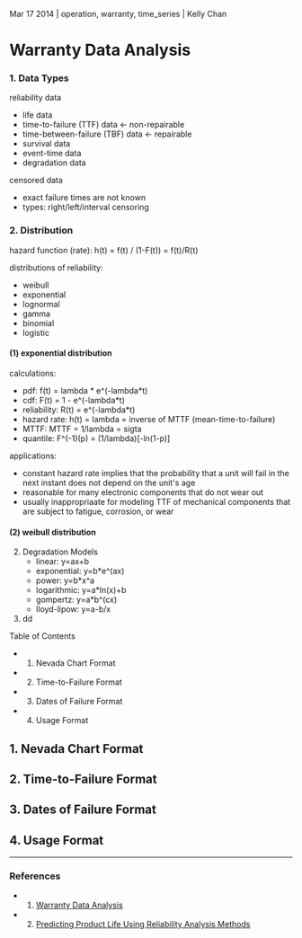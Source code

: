 Mar 17 2014 | operation, warranty, time_series | Kelly Chan
# Warranty Data Analysis

### 1. Data Types

reliability data
- life data
- time-to-failure (TTF) data <- non-repairable
- time-between-failure (TBF) data <- repairable
- survival data
- event-time data
- degradation data

censored data
- exact failure times are not known
- types: right/left/interval censoring

### 2. Distribution

hazard function (rate): h(t) = f(t) / (1-F(t)) = f(t)/R(t)

distributions of reliability:
- weibull
- exponential
- lognormal
- gamma
- binomial
- logistic

#### (1) exponential distribution

calculations:
- pdf: f(t) = lambda * e^(-lambda*t)
- cdf: F(t) = 1 - e^(-lambda*t)
- reliability: R(t) = e^(-lambda*t)
- hazard rate: h(t) = lambda = inverse of MTTF (mean-time-to-failure)
- MTTF: MTTF = 1/lambda = sigta
- quantile: F^(-1)(p) = (1/lambda)[-ln(1-p)]

applications:
- constant hazard rate implies that the probability that a unit will fail in the next instant does not depend on the unit's age
- reasonable for many electronic components that do not wear out
- usually inappropriaate for modeling TTF of mechanical components that are subject to fatigue, corrosion, or wear


#### (2) weibull distribution

    
2. Degradation Models
    - linear: y=ax+b
    - exponential: y=b*e^(ax)
    - power: y=b*x^a
    - logarithmic: y=a*ln(x)+b
    - gompertz: y=a*b^(cx)
    - lloyd-lipow: y=a-b/x
3. dd




Table of Contents
- 1. Nevada Chart Format
- 2. Time-to-Failure Format
- 3. Dates of Failure Format
- 4. Usage Format

## 1. Nevada Chart Format
## 2. Time-to-Failure Format
## 3. Dates of Failure Format
## 4. Usage Format

---
### References
- 1. [Warranty Data Analysis](http://reliawiki.org/index.php/Warranty_Data_Analysis)
- 2. [Predicting Product Life Using Reliability Analysis Methods](http://www.slideshare.net/ASQwebinars/predicting-product-life-using-reliability-analysis-methods)

